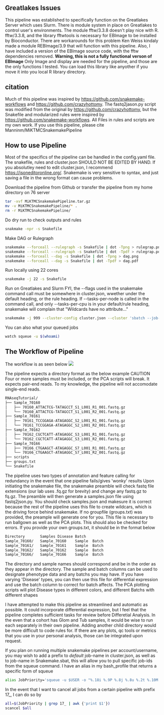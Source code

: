 ## Greatlakes Issues
This pipeline was established to specifically function on the Greatlakes Server which uses Slurm. There is module system in place on Greatlakes to control user's environments. The module fftw/3.3.8 doesn't play nice with R. fftw/3.3.8, and the library fftwtools is necessary for EBImage to be installed by Bioconductor. There are workarounds for this problem Ken Weiss kindaly made a module REBImage/3.9 that will function with this pipeline. Also, I have included a version of the EBImage source code, with the fftw dependencies removed. **Warning, this is not a fully functional verson of EBImage** Only Image and display are needed for the pipeline, and those are the only functions I tested. You can load this library like anyother if you move it into you local R library directory.
## citation
Much of this pipeline was inspired by https://github.com/snakemake-workflows and https://github.com/crazyhottomy. The fastq2jason.py script was modified from the original by https://github.com/crazyhottomy, but the Snakefile and modularized rules were inspired by https://github.com/snakemake-workflows. All Files in rules and scripts are my own work. If you use this pipeline, please cite Manninm/MiKTMCSnakemakePipeline

## How to use Pipeline
Most of the specifics of the pipeline can be handled in the config.yaml file. The snakefile, rules and cluster.json SHOULD NOT BE EDITED BY HAND. If you absolutley need to edit cluster.json, I recommend https://jsoneditoronline.org/. Snakemake is very sensitive to syntax, and just saving a file in the wrong format can cause problems.

Download the pipeline from Github or transfer the pipeline from my home directory on 76 server

```bash
tar -xvf MiKTMCSnakemakePipeline.tar.gz
mv -v MiKTMCSnakemakePipeline/* .
rm -r MiKTMCSnakemakePipeline/
```

Do dry run to check outputs and rules

```bash
snakmake -npr -s Snakefile
```
Make DAG or Rulegraph
```bash
snakemake --forceall --rulegraph -s Snakefile | dot -Tpng > rulegrap.png
snakemake --forceall --rulegraph -s Snakefile | dot -Tpdf > rulegrap.pdf
snakemake --forceall --dag -s Snakefile | dot -Tpng > dag.png
snakemake --forceall --dag -s Snakefile | dot -Tpdf > dag.pdf
```
Run locally using 22 cores
```bash
snakemake -j 22 -s Snakefile
```
Run on Greatlakes and Slurm
FYI, the --flags used in the snakemake command call must be somewhere in cluster.json, wwether under the default heading, or the rule heading. If --tasks-per-node is called in the command call, and only --tasks-per-cpu is in your default/rule heading, snakemake will complain that "Wildcards have no attribute..."

```bash 
snakemake -j 999 --cluster-config cluster.json --cluster 'sbatch --job-name {cluster.job-name} --ntasks-per-node {cluster.ntasks-per-node} --cpus-per-task {threads} --mem-per-cpu {cluster.mem-per-cpu} --partition {cluster.partition} --time {cluster.time} --mail-user {cluster.mail-user} --mail-type {cluster.mail-type} --error {cluster.error} --output {cluster.output}'
```
You can also what your queued jobs 
```bash
watch squeue -u $(whoami)
```
## The Workflow of Pipeline
The workflow is as seen below
![](rulegraph.png)

The pipeline expects a directory format as the below example
CAUTION Four or more samples must be included, or the PCA scripts will break. It expects pair-end reads. To my knowledge, the pipeline will not accomodate single-end reads.
```bash
RNAseqTutorial/
├── Sample_70160
│   ├── 70160_ATTACTCG-TATAGCCT_S1_L001_R1_001.fastq.gz
│   └── 70160_ATTACTCG-TATAGCCT_S1_L001_R2_001.fastq.gz
├── Sample_70161
│   ├── 70161_TCCGGAGA-ATAGAGGC_S2_L001_R1_001.fastq.gz
│   └── 70161_TCCGGAGA-ATAGAGGC_S2_L001_R2_001.fastq.gz
├── Sample_70162
│   ├── 70162_CGCTCATT-ATAGAGGC_S3_L001_R1_001.fastq.gz
│   └── 70162_CGCTCATT-ATAGAGGC_S3_L001_R2_001.fastq.gz
├── Sample_70166
│   ├── 70166_CTGAAGCT-ATAGAGGC_S7_L001_R1_001.fastq.gz
│   └── 70166_CTGAAGCT-ATAGAGGC_S7_L001_R2_001.fastq.gz
├── scripts
├── groups.txt
└── Snakefile
```
The pipeline uses two types of annotation and feature calling for redundancy in the event that one pipeline fails/gives 'wonky' results
Upon initiating the snakemake file, the snakemake preamble will check fastq file extensions (our lab uses .fq.gz for brevity) and change any fastq.gz to fq.gz. The preamble will then generate a samples.json file using fastq2json.py. You should check samples.json and makesure it is correct because the rest of the pipeline uses this file to create wildcars, which is the driving force behind snakemake.
If no groupfile (groups.txt) was provided, the preample will generate one for you. This file is necessary to run ballgown as well as the PCA plots. This should also be checked for errors. If you provide your own groups.txt, it should be in the format below
```bash
Directory       Samples Disease Batch
Sample_70160/   Sample_70160    Sample  Batch
Sample_70161/   Sample_70161    Sample  Batch
Sample_70162/   Sample_70162    Sample  Batch
Sample_70166/   Sample_70166    Sample  Batch
```
The directory and sample names should correspond and be in the order as they appear in the directory. The sample and batch columns can be used to designate phenotype data and any batchs you may have. If you have varying 'Disease' types, you can then use this file for differential expression and use the batch column to correct for batch affects. The PCA plotting scripts will plot Disease types in different colors, and different Batchs with different shapes

I have attempted to make this pipeline as streamlined and automatic as possible. It could incorporate differential expression, but I feel that the pipeline completes sufficient tasks for review before Differetial Analysis. In the even that a cohort has Glom and Tub samples, it would be wise to run each separately in their own pipeline. Adding another child directory would be more difficult to code rules for. If there are any plots, qc tools or metrics that you use in your personal analysis, those can be integrated upon request.

If you plan on running multiple snakemake pipelines per account/username, you may wish to add a prefix to _default_ job-name in cluster.json, as well as to job-name in Snakemake.sbat, this will allow you to pull specific job-ids from the squeue command. I have an alias in my bash_profile that returns a specific form of squeue
```bash 
alias JobPriority='squeue -u $USER -o "%.18i %.9P %.8j %.8u %.2t %.10M %.6D %R %Q"'squeue -u $USER -o "%.18i %.9P %.8j %.8u %.2t %.10M %.6D %R %Q"
```
In the event that I want to cancel all jobs from a certain pipeline with prefix 17_, I can do so by
```bash
all=$(JobPriority | grep 17_ | awk {'print $1'})
scancel $all
```
